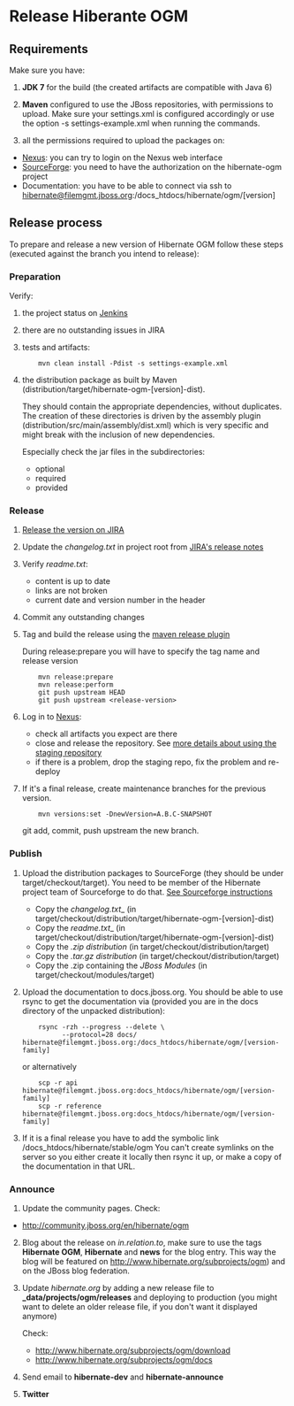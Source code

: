 # Release Hiberante OGM

## Requirements

Make sure you have:

1. **JDK 7** for the build (the created artifacts are compatible with Java 6)

2. **Maven** configured to use the JBoss repositories, with permissions to upload. Make sure your settings.xml is configured accordingly or use the option -s settings-example.xml when running the commands.

3. all the permissions required to upload the packages on:

  - [Nexus](https://repository.jboss.org/nexus/index.html): you can try to login on the Nexus web interface
  - [SourceForge](https://sourceforge.net): you need to have the authorization on the hibernate-ogm project
  - Documentation: you have to be able to connect via ssh to hibernate@filemgmt.jboss.org:/docs_htdocs/hibernate/ogm/[version]

## Release process

To prepare and release a new version of Hibernate OGM follow these steps (executed against the branch you intend to release):

### Preparation

Verify:

1. the project status on [Jenkins](http://ci.hibernate.org/view/OGM/)

2. there are no outstanding issues in JIRA

3. tests and artifacts:

   ```
       mvn clean install -Pdist -s settings-example.xml 
   ```

4. the distribution package as built by Maven (distribution/target/hibernate-ogm-[version]-dist).

   They should contain the appropriate dependencies, without duplicates. The creation of these directories is driven by the assembly plugin (distribution/src/main/assembly/dist.xml) which is very specific and might break with the inclusion of new dependencies.

   Especially check the jar files in the subdirectories:
   - optional
   - required
   - provided

### Release

1. [Release the version on JIRA](https://hibernate.atlassian.net/plugins/servlet/project-config/OGM/versions)

2. Update the _changelog.txt_ in project root from [JIRA's release notes](https://hibernate.atlassian.net/secure/ReleaseNote.jspa?projectId=10061)

3. Verify _readme.txt_:
   - content is up to date
   - links are not broken
   - current date and version number in the header

4. Commit any outstanding changes

5. Tag and build the release using the [maven release plugin](http://maven.apache.org/plugins/maven-release-plugin)

   During release:prepare you will have to specify the tag name and release version

   ```
       mvn release:prepare
       mvn release:perform   
       git push upstream HEAD  
       git push upstream <release-version>  
   ```

6. Log in to [Nexus](https://repository.jboss.org/nexus):
   - check all artifacts you expect are there
   - close and release the repository. See [more details about using the staging repository](https://community.jboss.org/wiki/MavenDeployingARelease)
   - if there is a problem, drop the staging repo, fix the problem and re-deploy

7. If it's a final release, create maintenance branches for the previous version.

   ```
       mvn versions:set -DnewVersion=A.B.C-SNAPSHOT
   ```

   git add, commit, push upstream the new branch.

### Publish

1. Upload the distribution packages to SourceForge (they should be under target/checkout/target). You need to be member of the Hibernate project team of Sourceforge to do that. [See Sourceforge instructions](https://sourceforge.net/p/forge/documentation/Release%20Files%20for%20Download/)
   - Copy the _changelog.txt__ (in target/checkout/distribution/target/hibernate-ogm-[version]-dist)
   - Copy the _readme.txt__ (in target/checkout/distribution/target/hibernate-ogm-[version]-dist)
   - Copy the _.zip distribution_ (in target/checkout/distribution/target)
   - Copy the _.tar.gz distribution_ (in target/checkout/distribution/target)
   - Copy the .zip containing the _JBoss Modules_ (in target/checkout/modules/target)

2. Upload the documentation to docs.jboss.org. You should be able to use rsync to get the documentation via (provided you are in the docs directory of the unpacked distribution):

   ```
       rsync -rzh --progress --delete \
             --protocol=28 docs/ hibernate@filemgmt.jboss.org:/docs_htdocs/hibernate/ogm/[version-family]
   ```

   or alternatively

   ```
       scp -r api hibernate@filemgmt.jboss.org:docs_htdocs/hibernate/ogm/[version-family]
       scp -r reference hibernate@filemgmt.jboss.org:docs_htdocs/hibernate/ogm/[version-family]
   ```

3. If it is a final release you have to add the symbolic link /docs_htdocs/hibernate/stable/ogm
   You can't create symlinks on the server so you either create it locally then rsync it up, or make a copy of the documentation in that URL.

### Announce

1. Update the community pages. Check:     
  - http://community.jboss.org/en/hibernate/ogm

2. Blog about the release on _in.relation.to_, make sure to use the tags **Hibernate OGM**, **Hibernate** and **news** for the blog entry.
   This way the blog will be featured on http://www.hibernate.org/subprojects/ogm) and on the JBoss blog federation.

3. Update _hibernate.org_ by adding a new release file to **_data/projects/ogm/releases** and deploying to production (you might want to delete an older release file, if you don't want it displayed anymore)

   Check:
   - http://www.hibernate.org/subprojects/ogm/download
   - http://www.hibernate.org/subprojects/ogm/docs
 
4. Send email to __hibernate-dev__ and __hibernate-announce__

5. __Twitter__
